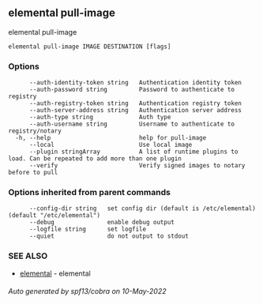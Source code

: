 ## elemental pull-image

elemental pull-image

```
elemental pull-image IMAGE DESTINATION [flags]
```

### Options

```
      --auth-identity-token string   Authentication identity token
      --auth-password string         Password to authenticate to registry
      --auth-registry-token string   Authentication registry token
      --auth-server-address string   Authentication server address
      --auth-type string             Auth type
      --auth-username string         Username to authenticate to registry/notary
  -h, --help                         help for pull-image
      --local                        Use local image
      --plugin stringArray           A list of runtime plugins to load. Can be repeated to add more than one plugin
      --verify                       Verify signed images to notary before to pull
```

### Options inherited from parent commands

```
      --config-dir string   set config dir (default is /etc/elemental) (default "/etc/elemental")
      --debug               enable debug output
      --logfile string      set logfile
      --quiet               do not output to stdout
```

### SEE ALSO

* [elemental](elemental.md)	 - elemental

###### Auto generated by spf13/cobra on 10-May-2022
